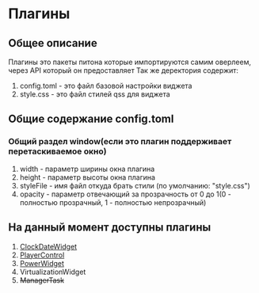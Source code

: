 # Плагины

## Общее описание

Плагины это пакеты питона которые импортируются самим оверлеем, через API который он предоставляет
Так же деректория содержит:

1. config.toml - это файл базовой настройки виджета
2. style.css - это файл стилей qss для виджета

## Общие содержание config.toml

### Общий раздел window(если это плагин поддерживает перетаскиваемое окно)

1. width - параметр ширины окна плагина
2. height - параметр высоты окна плагина
3. styleFile - имя файл откуда брать стили (по умолчанию: "style.css")
4. opacity - параметр отвечающий за прозрачность от 0 до 1(0 - полностью прозрачный, 1 - полностью непрозрачный)

## На данный момент доступны плагины

1. [ClockDateWidget](clockDateWidget.md)
2. [PlayerControl](playerControl.md)
3. [PowerWidget](powerWidget.md)
4. VirtualizationWidget
5. ~~ManagerTask~~
